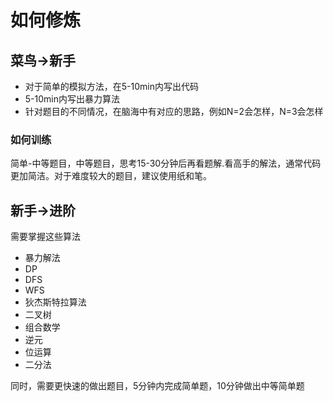 # 如何修炼

## 菜鸟->新手

- 对于简单的模拟方法，在5-10min内写出代码
- 5-10min内写出暴力算法
- 针对题目的不同情况，在脑海中有对应的思路，例如N=2会怎样，N=3会怎样
  
### 如何训练

简单-中等题目，中等题目，思考15-30分钟后再看题解.看高手的解法，通常代码更加简洁。对于难度较大的题目，建议使用纸和笔。

## 新手->进阶

需要掌握这些算法

- 暴力解法
- DP
- DFS
- WFS
- 狄杰斯特拉算法
- 二叉树
- 组合数学
- 逆元
- 位运算
- 二分法
  
同时，需要更快速的做出题目，5分钟内完成简单题，10分钟做出中等简单题
